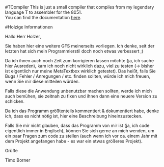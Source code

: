 #TCompiler
This is just a small compiler that compiles from my legendary language T to assembler for the 8051.<br>
You can find the documentation [here](https://metacolon.github.io/TCompiler/).

#Holzige Informationen

Hallo Herr Holzer,


Sie haben hier eine weitere GFS meinerseits vorliegen. 
Ich denke, seit der letzten hat sich mein Programmierstil doch noch etwas verbessert ;)

Da ich ihnen auch noch Zeit zum korrigieren lassen möchte
(ja, ich suche hier Ausreden), kam ich noch nicht wirklich dazu, viel zu testen
(-> bisher ist eigentlich nur meine MetaTextbox wirklich getestet).
Das heißt, falls Sie Bugs / Fehler / Anregungen / etc. finden sollten, würde ich mich freuen,
wenn Sie mir diese mitteilen würden.

Falls diese die Anwendung unbenutzbar machen sollten, werde ich mich auch bemühen,
sie zeitnah zu fixen und ihnen dann eine neuere Version zu schicken.

Da ich das Programm größtenteils kommentiert & dokumentiert habe, denke ich,
dass es nicht nötig ist, hier eine Beschreibung hineinzustecken.

Falls Sie mir nicht glauben, dass das Programm von mir ist
(ja, ich code eigentlich immer in Englisch), können Sie sich gerne an mich wenden,
um ein paar Fragen zum code zu stellen 
(auch wenn ich  vor ca. einem Jahr mit dem Projekt angefangen habe - es war ein etwas größeres Projekt).


Grüße

Timo Borner